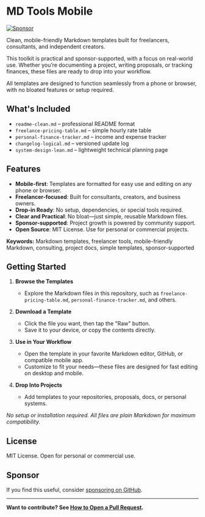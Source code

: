 # MD Tools Mobile

[![Sponsor](https://img.shields.io/badge/sponsor-❤️-ff69b4?style=flat)](https://github.com/sponsors/Bravo19er)

Clean, mobile-friendly Markdown templates built for freelancers, consultants,
and independent creators.

This toolkit is practical and sponsor-supported, with a focus on real-world use.
Whether you’re documenting a project, writing proposals, or tracking finances,
these files are ready to drop into your workflow.

All templates are designed to function seamlessly from a phone or browser,
with no bloated features or setup required.

## What's Included

- `readme-clean.md` – professional README format
- `freelance-pricing-table.md` – simple hourly rate table
- `personal-finance-tracker.md` – income and expense tracker
- `changelog-logical.md` – versioned update log
- `system-design-lean.md` – lightweight technical planning page

## Features

- **Mobile-first**: Templates are formatted for easy use and editing on any
  phone or browser.
- **Freelancer-focused**: Built for consultants, creators, and business owners.
- **Drop-in Ready**: No setup, dependencies, or special tools required.
- **Clear and Practical**: No bloat—just simple, reusable Markdown files.
- **Sponsor-supported**: Project growth is powered by community support.
- **Open Source**: MIT License. Use for personal or commercial projects.

**Keywords:** Markdown templates, freelancer tools, mobile-friendly Markdown,
consulting, project docs, simple templates, sponsor-supported

## Getting Started

1. **Browse the Templates**
   - Explore the Markdown files in this repository, such as
     `freelance-pricing-table.md`, `personal-finance-tracker.md`, and others.

2. **Download a Template**
   - Click the file you want, then tap the "Raw" button.
   - Save it to your device, or copy the contents directly.

3. **Use in Your Workflow**
   - Open the template in your favorite Markdown editor, GitHub, or
     compatible mobile app.
   - Customize to fit your needs—these files are designed for fast editing
     on desktop and mobile.

4. **Drop Into Projects**
   - Add templates to your repositories, proposals, docs, or personal systems.

*No setup or installation required. All files are plain Markdown for maximum
compatibility.*

## License

MIT License. Open for personal or commercial use.

## Sponsor

If you find this useful, consider
[sponsoring on GitHub](https://github.com/sponsors/Bravo19er).

---

**Want to contribute? See
[How to Open a Pull Request](./PULL_REQUEST_DEMO.md).**